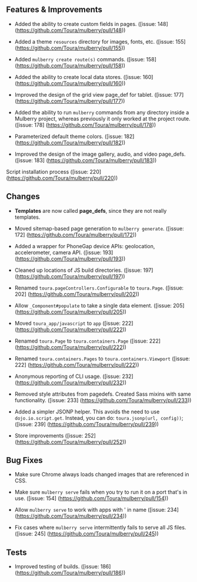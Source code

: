 ## Features & Improvements
* Added the ability to create custom fields in pages.
([issue: 148]
(https://github.com/Toura/mulberry/pull/148))

* Added a theme `resources` directory for images, fonts, etc.
([issue: 155]
(https://github.com/Toura/mulberry/pull/155))

* Added `mulberry create route(s)` commands.
([issue: 158]
(https://github.com/Toura/mulberry/pull/158))

* Added the ability to create local data stores.
([issue: 160]
(https://github.com/Toura/mulberry/pull/160))

* Improved the design of the grid view page_def for tablet.
([issue: 177]
(https://github.com/Toura/mulberry/pull/177))

* Added the ability to run `mulberry` commands from any directory inside a Mulberry project, whereas previously it only worked at the project route.
([issue: 178]
(https://github.com/Toura/mulberry/pull/178))

* Parameterized default theme colors. 
([issue: 182]
(https://github.com/Toura/mulberry/pull/182))

* Improved the design of the image gallery, audio, and video page_defs.
([issue: 183]
(https://github.com/Toura/mulberry/pull/183))

Script installation process
([issue: 220]
(https://github.com/Toura/mulberry/pull/220))


## Changes
* **Templates** are now called **page_defs**, since they are not really templates.

* Moved sitemap-based page generation to `mulberry generate`.
([issue: 172]
(https://github.com/Toura/mulberry/pull/172))

* Added a wrapper for PhoneGap device APIs: geolocation, accelerometer, camera API.
([issue: 193]
(https://github.com/Toura/mulberry/pull/193))

* Cleaned up locations of JS build directories.
([issue: 197]
(https://github.com/Toura/mulberry/pull/197))

* Renamed `toura.pageControllers.Configurable` to `toura.Page`.
([issue: 202]
(https://github.com/Toura/mulberry/pull/202))

* Allow `_Component#populate` to take a single data element.
([issue: 205]
(https://github.com/Toura/mulberry/pull/205))

* Moved `toura_app/javascript` to `app`
([issue: 222]
(https://github.com/Toura/mulberry/pull/222))

* Renamed `toura.Page` to `toura.containers.Page`
([issue: 222]
(https://github.com/Toura/mulberry/pull/222))

* Renamed `toura.containers.Pages` to `toura.containers.Viewport`
([issue: 222]
(https://github.com/Toura/mulberry/pull/222))

* Anonymous reporting of CLI usage.
([issue: 232]
(https://github.com/Toura/mulberry/pull/232))

* Removed style attributes from pagedefs. Created Sass mixins with same functionality.
([issue: 233]
(https://github.com/Toura/mulberry/pull/233))

* Added a simpler JSONP helper. This avoids the need to use `dojo.io.script.get`. Instead, you can do: `toura.jsonp(url, config))`;
([issue: 239]
(https://github.com/Toura/mulberry/pull/239))

* Store improvements
([issue: 252]
(https://github.com/Toura/mulberry/pull/252))


## Bug Fixes
* Make sure Chrome always loads changed images that are referenced in CSS. 

* Make sure `mulberry serve` fails when you try to run it on a port that's in use.
([issue: 154]
(https://github.com/Toura/mulberry/pull/154))

* Allow `mulberry serve` to work with apps with ' in name
([issue: 234]
(https://github.com/Toura/mulberry/pull/234))

* Fix cases where `mulberry serve` intermittently fails to serve all JS files.
([issue: 245]
(https://github.com/Toura/mulberry/pull/245))

## Tests
* Improved testing of builds.
([issue: 186]
(https://github.com/Toura/mulberry/pull/186))
